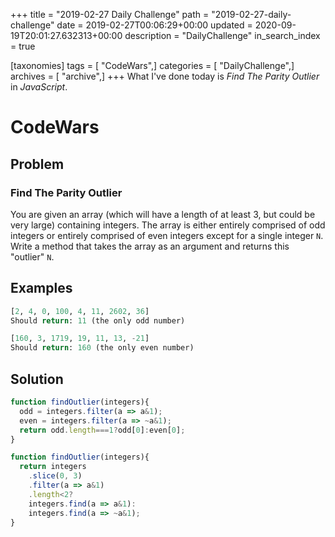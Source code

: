 +++
title = "2019-02-27 Daily Challenge"
path = "2019-02-27-daily-challenge"
date = 2019-02-27T00:06:29+00:00
updated = 2020-09-19T20:01:27.632313+00:00
description = "DailyChallenge"
in_search_index = true

[taxonomies]
tags = [ "CodeWars",]
categories = [ "DailyChallenge",]
archives = [ "archive",]
+++
What I've done today is *Find The Parity Outlier* in *JavaScript*.
<!--more-->

# CodeWars

## Problem

### Find The Parity Outlier

You are given an array (which will have a length of at least 3, 
but could be very large) containing integers. The array is either 
entirely comprised of odd integers or entirely comprised of even 
integers except for a single integer `N`. Write a method that takes 
the array as an argument and returns this "outlier" `N`.

## Examples

```py
[2, 4, 0, 100, 4, 11, 2602, 36]
Should return: 11 (the only odd number)

[160, 3, 1719, 19, 11, 13, -21]
Should return: 160 (the only even number)
```

## Solution

```js
function findOutlier(integers){
  odd = integers.filter(a => a&1);
  even = integers.filter(a => ~a&1);
  return odd.length===1?odd[0]:even[0];
}

function findOutlier(integers){
  return integers
    .slice(0, 3)
    .filter(a => a&1)
    .length<2?
    integers.find(a => a&1):
    integers.find(a => ~a&1);
}
```